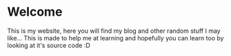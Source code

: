 # Welcome  

This is my website, here you will find my blog and other random stuff I may like...
This is made to help me at learning and hopefully you can learn too by looking at it's source code :D
